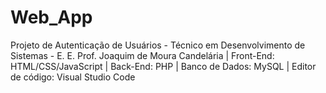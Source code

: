 # Web_App
Projeto de Autenticação de Usuários - Técnico em Desenvolvimento de Sistemas - E. E. Prof. Joaquim de Moura Candelária |
Front-End: HTML/CSS/JavaScript |
Back-End: PHP |
Banco de Dados: MySQL |
Editor de código: Visual Studio Code